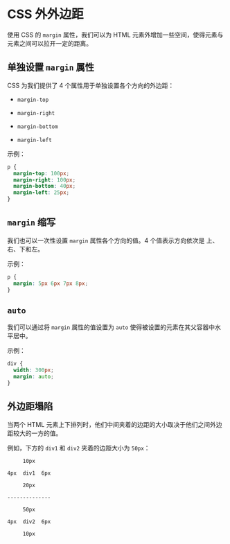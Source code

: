 # CSS 外外边距

使用 CSS 的 `margin` 属性，我们可以为 HTML 元素外增加一些空间，使得元素与元素之间可以拉开一定的距离。

## 单独设置 `margin` 属性

CSS 为我们提供了 4 个属性用于单独设置各个方向的外边距：

- `margin-top`

- `margin-right`

- `margin-bottom`

- `margin-left`

示例：
```css
p {
  margin-top: 100px;
  margin-right: 100px;
  margin-bottom: 40px;
  margin-left: 25px;
}
```

## `margin` 缩写

我们也可以一次性设置 `margin` 属性各个方向的值。4 个值表示方向依次是 上、右、下和左。

示例：
```css
p {
  margin: 5px 6px 7px 8px;
}
```

## `auto`

我们可以通过将 `margin` 属性的值设置为 `auto` 使得被设置的元素在其父容器中水平居中。

示例：
```css
div {
  width: 300px;
  margin: auto;
}
```

## 外边距塌陷

当两个 HTML 元素上下排列时，他们中间夹着的边距的大小取决于他们之间外边距较大的一方的值。

例如，下方的 `div1` 和 `div2` 夹着的边距大小为 `50px`：
```
     10px

4px  div1  6px

     20px

--------------

     50px

4px  div2  6px

     10px
```